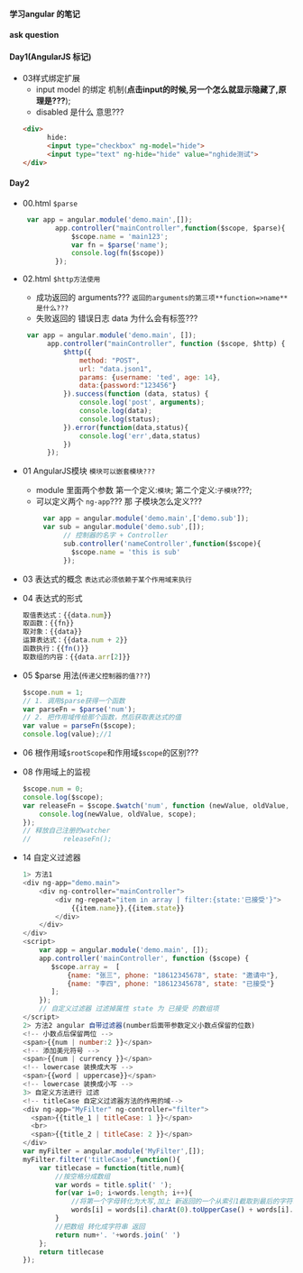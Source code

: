 #### 学习angular 的笔记
#### ask question
#### Day1(AngularJS 标记)
  - 03样式绑定扩展
    - input model 的绑定 机制(**点击input的时候,另一个怎么就显示隐藏了,原理是???**);
    - disabled 是什么 意思???
    ```html
    <div>
          hide:
          <input type="checkbox" ng-model="hide">
          <input type="text" ng-hide="hide" value="nghide测试">
    </div>
    ```

#### Day2
  - 00.html `$parse`
    ```javascript
     var app = angular.module('demo.main',[]);
            app.controller("mainController",function($scope, $parse){
                $scope.name = 'main123';
                var fn = $parse('name');
                console.log(fn($scope))
            });
    ```
  - 02.html `$http方法使用`
    - 成功返回的 arguments??? `返回的arguments的第三项**function=>name**是什么???`
    - 失败返回的 错误日志 data 为什么会有标签???
    ```javascript
     var app = angular.module('demo.main', []);
          app.controller("mainController", function ($scope, $http) {
              $http({
                  method: "POST",
                  url: "data.json1",
                  params: {username: 'ted', age: 14},
                  data:{password:"123456"}
              }).success(function (data, status) {
                  console.log('post', arguments);
                  console.log(data);
                  console.log(status);
              }).error(function(data,status){
                  console.log('err',data,status)
              })
          });
    ```
  - 01 AngularJS模块 `模块可以嵌套模块???`
    - module 里面两个参数 第一个定义:`模块`; 第二个定义:`子模块`???;  
    - 可以定义两个 `ng-app`??? 那 子模块怎么定义???
    ```javascript
         var app = angular.module('demo.main',['demo.sub']); 
         var sub = angular.module('demo.sub',[]);   
              // 控制器的名字 + Controller
              sub.controller('nameController',function($scope){
                $scope.name = 'this is sub'
              });
    ```
  - 03 表达式的概念 `表达式必须依赖于某个作用域来执行`
  - 04 表达式的形式
    ```javascript
    取值表达式：{{data.num}}
    取函数：{{fn}}
    取对象：{{data}}
    运算表达式：{{data.num + 2}}
    函数执行：{{fn()}}
    取数组的内容：{{data.arr[2]}}
    ```
  - 05 $parse 用法(`传递父控制器的值???`)
    ```javascript
    $scope.num = 1;
    // 1. 调用$parse获得一个函数
    var parseFn = $parse('num');
    // 2. 把作用域传给那个函数，然后获取表达式的值
    var value = parseFn($scope);
    console.log(value);//1
    ```
  - 06 根作用域`$rootScope`和作用域`$scope`的区别???
  
  - 08 作用域上的监视
    ```javascript
    $scope.num = 0;
    console.log($scope);
    var releaseFn = $scope.$watch('num', function (newValue, oldValue, scope) {
        console.log(newValue, oldValue, scope);
    }); 
    // 释放自己注册的watcher
    //        releaseFn();
    ```
  - 14 自定义过滤器
    ```javascript
    1> 方法1
    <div ng-app="demo.main">
        <div ng-controller="mainController">
            <div ng-repeat="item in array | filter:{state:'已接受'}">
                {{item.name}},{{item.state}}
            </div>
        </div>
    </div>
    <script>
        var app = angular.module('demo.main', []);
        app.controller('mainController', function ($scope) {
           $scope.array =  [
               {name: "张三", phone: "18612345678", state: "邀请中"},
               {name: "李四", phone: "18612345678", state: "已接受"}
           ];
        });
        // 自定义过滤器 过滤掉属性 state 为 已接受 的数组项
    </script>
    2> 方法2 angular 自带过滤器(number后面带参数定义小数点保留的位数)
    <!-- 小数点后保留两位 -->
    <span>{{num | number:2 }}</span>
    <!-- 添加美元符号 -->
    <span>{{num | currency }}</span>
    <!-- lowercase 装换成大写 -->
    <span>{{word | uppercase}}</span>
    <!-- lowercase 装换成小写 -->
    3> 自定义方法进行 过滤
    <!-- titleCase 自定义过滤器方法的作用的域-->
    <div ng-app="MyFilter" ng-controller="filter">
      <span>{{title_1 | titleCase: 1 }}</span>
      <br>
      <span>{{title_2 | titleCase: 2 }}</span>
    </div>
    var myFilter = angular.module('MyFilter',[]);
    myFilter.filter('titleCase',function(){
        var titlecase = function(title,num){
            //按空格分成数组
            var words = title.split(' ');
            for(var i=0; i<words.length; i++){
                //将第一个字母转化为大写,加上 新返回的一个从索引1截取到最后的字符串;
                words[i] = words[i].charAt(0).toUpperCase() + words[i].substring(1)
            }
            //把数组 转化成字符串 返回
            return num+'. '+words.join(' ')
        };
        return titlecase
    });
    ```
  
  
  
  
  
  
  
  
  
  
  
  